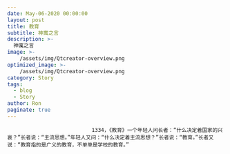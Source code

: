 ```yaml
---
date: May-06-2020 00:00:00
layout: post
title: 教育
subtitle: 神寓之言
description: >-
  神寓之言
image: >-
    /assets/img/Qtcreator-overview.png
optimized_image: >-
    /assets/img/Qtcreator-overview.png
category: Story
tags:
  - blog
  - Story
author: Ron
paginate: true
---
```


							　　1334，《教育》一个年轻人问长者：“什么决定着国家的兴衰？”长者说：“主流思想。”年轻人又问：“什么决定着主流思想？”长者说：“教育。”长者又说：“教育指的是广义的教育，不单单是学校的教育。”
							
							
						